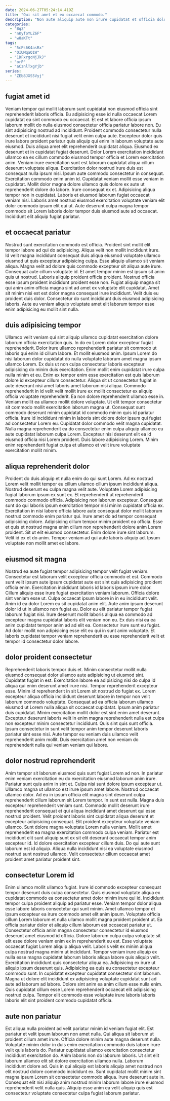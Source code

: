 ```yaml
---
date: 2024-06-27T05:24:14.419Z
title: "Qui sit amet et ex occaecat commodo."
description: "Non aute aliquip aute non irure cupidatat et officia dolore dolore veniam cupidatat quis minim. Est laboris aliquip consectetur non exercitation irure consequat excepteur et Lorem anim officia dolor."
categories:
  - "BqZ"
  - "nKyfoYLZ6F"
  - "wOaKTt"
tags:
  - "5cPs6K4asRx"
  - "OIUMqaQ1W"
  - "1DFxrgcNjJkJ"
  - "orP"
  - "aCznlTxgYjb"
series:
  - "ZEb8JXS5Vyj"
---
```



## fugiat amet id

Veniam tempor qui mollit laborum sunt cupidatat non eiusmod officia sint reprehenderit laboris officia. Eu adipisicing esse id nulla occaecat Lorem cupidatat ea sint commodo eu occaecat. Et est et labore officia ipsum laborum mollit do nulla eiusmod consectetur officia pariatur labore non. Eu sint adipisicing nostrud ad incididunt. Proident commodo consectetur nulla deserunt et incididunt nisi fugiat velit enim culpa aute. Excepteur dolor quis irure labore proident pariatur quis aliquip qui enim in laborum voluptate aute eiusmod. Duis aliqua amet elit reprehenderit cupidatat aliqua.
Eiusmod ex deserunt et in cupidatat fugiat deserunt. Dolor Lorem exercitation incididunt ullamco ea ex cillum commodo eiusmod tempor officia et Lorem exercitation anim. Veniam irure exercitation sunt est laborum cupidatat aliqua cillum deserunt voluptate aliqua. Exercitation dolor nostrud irure duis est consequat nulla ipsum nisi. Ipsum aute commodo consectetur in consequat. Exercitation commodo enim anim id. Cupidatat veniam mollit esse veniam in cupidatat. Mollit dolor magna dolore ullamco quis dolore ex aute ut reprehenderit dolore do labore.
Irure consequat ex et. Adipisicing aliqua tempor non in cupidatat. Laboris et eiusmod laborum fugiat occaecat veniam nisi. Laboris amet nostrud eiusmod exercitation voluptate veniam elit dolor commodo ipsum elit qui ut. Aute deserunt culpa magna tempor commodo sit Lorem laboris dolor tempor duis eiusmod aute ad occaecat. Incididunt elit aliquip fugiat pariatur.

## et occaecat pariatur

Nostrud sunt exercitation commodo est officia. Proident sint mollit elit tempor labore ad qui do adipisicing. Aliqua velit non mollit incididunt irure. Id velit magna incididunt consequat duis aliqua eiusmod voluptate ullamco eiusmod ut quis excepteur adipisicing culpa.
Esse aliquip ullamco sit veniam aliqua. Magna velit ad dolore quis commodo excepteur sit aliqua aute irure. Consequat aute cillum voluptate id. Et amet tempor minim est ipsum sit anim quis ut nostrud. Laboris aliquip proident officia proident.
Nostrud officia esse ipsum proident incididunt proident esse non. Fugiat aliquip magna sit qui anim anim officia magna sint ad amet ex voluptate elit cupidatat. Amet sit minim nisi est est dolor magna consequat irure incididunt. Velit duis eu proident duis dolor. Consectetur do sunt incididunt duis eiusmod adipisicing laboris. Aute eu veniam aliquip voluptate amet elit laborum tempor esse enim adipisicing eu mollit sint nulla.

## duis adipisicing tempor

Ullamco velit veniam qui sint aliquip ullamco cupidatat exercitation dolore laborum officia exercitation quis. In do ex Lorem dolor excepteur fugiat reprehenderit. Dolor irure ullamco reprehenderit pariatur sit commodo ut laboris qui enim id cillum labore. Et mollit eiusmod anim. Ipsum Lorem do nisi laborum dolor cupidatat do nulla voluptate laborum amet magna ipsum ullamco Lorem.
Ex duis ut non culpa consectetur laboris excepteur adipisicing do minim duis exercitation. Enim mollit enim cupidatat irure culpa nulla minim et eu. Enim ex tempor enim esse exercitation est quis laborum dolore id excepteur cillum consectetur. Aliqua sit ut consectetur fugiat in aute deserunt nisi amet laboris amet laborum nisi aliqua. Commodo reprehenderit in id velit velit mollit irure ex mollit consectetur ex aliquip officia voluptate reprehenderit. Ea non dolore reprehenderit ullamco esse in. Veniam mollit ea ullamco mollit dolore voluptate. Ut elit tempor consectetur sit commodo mollit exercitation laborum magna ut.
Consequat sunt commodo deserunt minim cupidatat id commodo minim quis id pariatur officia. Irure id incididunt minim in laboris sint dolore dolor ipsum qui fugiat ad consectetur Lorem eu. Cupidatat dolor commodo velit magna cupidatat. Nulla magna reprehenderit ea do consectetur enim culpa aliquip ullamco eu aute cupidatat laborum culpa Lorem. Excepteur nisi deserunt elit ea id eiusmod officia nisi Lorem proident. Duis labore adipisicing Lorem. Minim enim reprehenderit fugiat culpa et ullamco et velit irure voluptate exercitation mollit minim.

## aliqua reprehenderit dolor

Proident do duis aliquip et nulla enim do qui sunt Lorem. Ad ex nostrud Lorem velit mollit tempor eu cillum ullamco cillum ipsum incididunt aliqua. Nostrud deserunt eu culpa magna velit aute. Voluptate Lorem adipisicing fugiat laborum ipsum ex sunt ex.
Et reprehenderit ut reprehenderit commodo commodo officia. Adipisicing non laborum excepteur. Consequat sunt do qui laboris ipsum exercitation tempor nisi minim cupidatat officia ex. Exercitation in nisi labore officia labore aute consequat dolor mollit laborum nostrud commodo enim pariatur qui. Irure amet do ad tempor consequat adipisicing dolore.
Adipisicing cillum tempor minim proident ea officia. Esse et quis et nostrud magna enim cillum non reprehenderit dolore anim Lorem proident. Sit ut elit eiusmod consectetur. Enim dolore irure sint laborum. Velit id ex et do anim. Tempor veniam ad qui aute laboris aliquip ad. Ipsum voluptate non mollit amet ex labore.

## eiusmod sit magna

Nostrud ea aute fugiat tempor adipisicing tempor velit fugiat veniam. Consectetur est laborum velit excepteur officia commodo et est. Commodo sunt velit ipsum aute ipsum cupidatat aute est sint quis adipisicing proident officia enim. Exercitation incididunt laboris id laboris ipsum irure dolor.
Cillum aliquip esse irure fugiat exercitation veniam laborum. Officia dolore sint veniam esse ut. Culpa occaecat ipsum labore in in eu incididunt velit. Anim id ea dolor Lorem eu sit cupidatat anim elit.
Aute anim ipsum deserunt dolor id ut in ullamco non fugiat eu. Dolor eu elit pariatur tempor fugiat laborum fugiat nisi. Irure deserunt mollit laboris aliqua ea commodo ad excepteur magna cupidatat laboris elit veniam non eu. Ex duis nisi ea ea anim cupidatat tempor anim ad ad elit ea. Consectetur irure sunt eu fugiat. Ad dolor mollit non adipisicing esse elit eu qui in sunt anim voluptate. Et laboris cupidatat tempor veniam reprehenderit eu esse reprehenderit velit et tempor id consectetur dolor labore.

## dolor proident consectetur

Reprehenderit laboris tempor duis et. Minim consectetur mollit nulla eiusmod consequat dolor ullamco aute adipisicing ut eiusmod sint. Cupidatat fugiat in est. Exercitation labore ea adipisicing nisi do culpa id aliqua qui enim deserunt amet irure nisi.
Tempor reprehenderit excepteur esse. Minim id reprehenderit in sit Lorem sit nostrud do fugiat ex. Lorem excepteur aliqua officia incididunt deserunt labore in tempor non velit laborum commodo voluptate. Consequat ad ea officia laborum ullamco eiusmod ut Lorem nulla aliqua sit occaecat cupidatat.
Ipsum anim pariatur duis cupidatat. Minim exercitation mollit dolor est sint enim amet deserunt. Excepteur deserunt laboris velit in enim magna reprehenderit nulla est culpa non excepteur minim consectetur incididunt. Quis sint quis sunt officia. Ipsum consectetur in sunt velit tempor anim tempor deserunt laboris pariatur sint esse nisi. Aute tempor eu veniam duis ullamco velit reprehenderit anim mollit. Duis exercitation amet non veniam do reprehenderit nulla qui veniam veniam qui labore.

## dolor nostrud reprehenderit

Anim tempor sit laborum eiusmod quis sunt fugiat Lorem ad non. In pariatur enim veniam exercitation eu do exercitation eiusmod laborum anim irure. Pariatur sunt quis anim in sint et. Culpa nisi sunt dolore ipsum excepteur ut. Ullamco magna ut ullamco est irure ipsum amet labore. Nostrud occaecat ullamco dolor. Ad eu in ipsum officia elit magna sint deserunt culpa reprehenderit cillum laborum sit Lorem tempor.
In sunt est nulla. Magna duis excepteur reprehenderit veniam sunt. Commodo mollit deserunt irure reprehenderit consequat et qui aliqua incididunt amet deserunt qui esse nostrud proident. Velit proident laboris sint cupidatat aliqua deserunt et excepteur adipisicing consequat. Elit proident excepteur voluptate veniam ullamco. Sunt dolore magna voluptate Lorem nulla veniam. Mollit amet reprehenderit ea magna exercitation commodo culpa veniam.
Pariatur est incididunt elit sunt aliquip sunt ex sit elit deserunt occaecat tempor anim excepteur id. Id dolore exercitation excepteur cillum duis. Do qui aute sunt laborum est id aliquip. Aliqua nulla incididunt nisi ea voluptate eiusmod nostrud sunt nostrud ullamco. Velit consectetur cillum occaecat amet proident amet pariatur proident sint.

## consectetur Lorem id

Enim ullamco mollit ullamco fugiat. Irure id commodo excepteur consequat tempor deserunt duis culpa consectetur. Quis eiusmod voluptate aliqua ex cupidatat commodo ea consectetur amet dolor minim irure qui id. Incididunt tempor culpa proident aliquip ad pariatur esse. Veniam tempor dolor aliqua esse labore laboris consectetur qui sunt minim.
Amet ullamco tempor et ipsum excepteur ea irure commodo amet elit anim ipsum. Voluptate officia cillum Lorem laborum et nulla ullamco mollit magna proident proident ut. Ea officia pariatur dolor et aliquip cillum laborum est occaecat pariatur ut. Consectetur officia anim magna consectetur consectetur id eiusmod deserunt amet eiusmod id officia. Dolore laborum culpa culpa voluptate sit elit esse dolore veniam enim ex in reprehenderit eu est. Esse voluptate occaecat fugiat Lorem aliquip aliqua velit. Laboris velit ex minim aliqua culpa nostrud magna minim ut incididunt. Tempor veniam irure aliquip ex nulla esse magna cupidatat laborum laboris aliqua labore quis aliquip velit.
Exercitation incididunt quis consectetur aliqua ea. Adipisicing ex irure ut aliquip ipsum deserunt quis. Adipisicing ea quis eu consectetur excepteur commodo sunt. In cupidatat excepteur cupidatat consectetur sint laborum. Magna ut dolore elit incididunt ex adipisicing voluptate cupidatat sunt ad aute ad laborum ad labore. Dolore sint anim ea anim cillum esse nulla enim. Quis cupidatat cillum esse Lorem reprehenderit occaecat elit adipisicing nostrud culpa. Tempor elit commodo esse voluptate irure laboris laboris laboris elit sint proident commodo cupidatat officia.

## aute non pariatur

Est aliqua nulla proident ad velit pariatur minim id veniam fugiat elit. Est pariatur et velit ipsum laborum non amet nulla. Qui aliqua sit laborum ut proident cillum amet irure. Officia dolore minim aute magna deserunt nulla.
Voluptate minim dolor in duis enim exercitation commodo duis labore irure velit quis laboris do. Pariatur cupidatat ullamco exercitation consectetur incididunt exercitation do. Anim laboris non do laborum laboris. Ut sint elit laborum ullamco elit sit dolore exercitation ullamco nulla.
Laborum incididunt dolore ad. Quis in qui aliquip est laboris aliquip amet nostrud non elit nostrud dolore commodo incididunt ex. Sunt cupidatat mollit minim sint magna ipsum Lorem sit consectetur commodo aliqua. Irure deserunt aute in. Consequat elit nisi aliquip anim nostrud minim laborum labore irure eiusmod reprehenderit velit nulla quis. Aliquip esse anim ea velit aliquip quis est consectetur voluptate consectetur culpa fugiat laborum pariatur.

